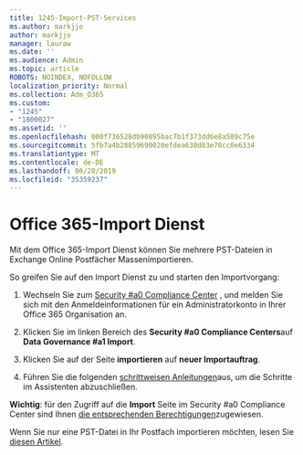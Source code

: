 ```yaml
---
title: 1245-Import-PST-Services
ms.author: markjjo
author: markjjo
manager: lauraw
ms.date: ''
ms.audience: Admin
ms.topic: article
ROBOTS: NOINDEX, NOFOLLOW
localization_priority: Normal
ms.collection: Adm_O365
ms.custom:
- "1245"
- "1800027"
ms.assetid: ''
ms.openlocfilehash: 000f736528db90895bac7b1f373dd6e8a589c75e
ms.sourcegitcommit: 5fb7a4b28859690020efdea630d03e70cc0e6334
ms.translationtype: MT
ms.contentlocale: de-DE
ms.lasthandoff: 06/28/2019
ms.locfileid: "35359237"
---
```

# <a name="office-365-import-service"></a>Office 365-Import Dienst

Mit dem Office 365-Import Dienst können Sie mehrere PST-Dateien in Exchange Online Postfächer Massenimportieren.

So greifen Sie auf den Import Dienst zu und starten den Importvorgang:

1. Wechseln Sie zum [Security #a0 Compliance Center](https://protection.office.com) , und melden Sie sich mit den Anmeldeinformationen für ein Administratorkonto in Ihrer Office 365 Organisation an.

2. Klicken Sie im linken Bereich des **Security #a0 Compliance Centers**auf **Data Governance #a1 Import**.

3. Klicken Sie auf der Seite **importieren** auf **neuer Importauftrag**.

4. Führen Sie die folgenden [schrittweisen Anleitungen](https://docs.microsoft.com/office365/securitycompliance/use-network-upload-to-import-pst-files)aus, um die Schritte im Assistenten abzuschließen.

**Wichtig**: für den Zugriff auf die **Import** Seite im Security #a0 Compliance Center sind Ihnen [die entsprechenden Berechtigungen](https://docs.microsoft.com/office365/securitycompliance/use-network-upload-to-import-pst-files#before-you-begin)zugewiesen.

Wenn Sie nur eine PST-Datei in Ihr Postfach importieren möchten, lesen Sie [diesen Artikel](https://support.office.com/article/import-email-contacts-and-calendar-from-an-outlook-pst-file-431a8e9a-f99f-4d5f-ae48-ded54b3440ac).

